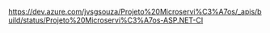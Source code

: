 https://dev.azure.com/jvsgsouza/Projeto%20Microservi%C3%A7os/_apis/build/status/Projeto%20Microservi%C3%A7os-ASP.NET-CI
